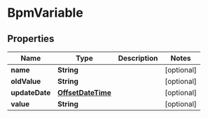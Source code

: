 
# BpmVariable

## Properties
Name | Type | Description | Notes
------------ | ------------- | ------------- | -------------
**name** | **String** |  |  [optional]
**oldValue** | **String** |  |  [optional]
**updateDate** | [**OffsetDateTime**](OffsetDateTime.md) |  |  [optional]
**value** | **String** |  |  [optional]



